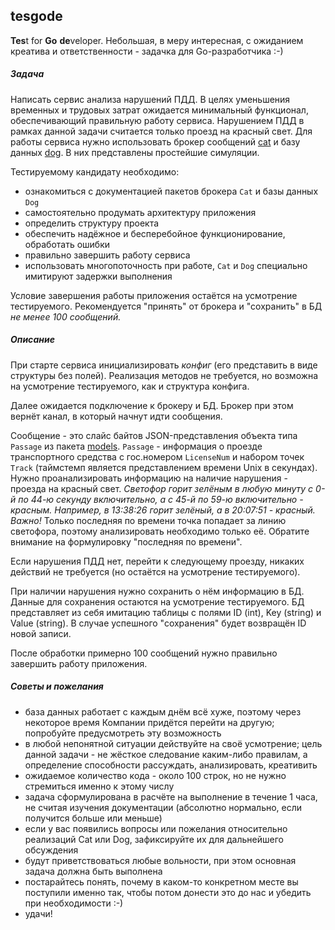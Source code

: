 ## tesgode
**Tes**t for **Go** **de**veloper. Небольшая, в меру интересная, с ожиданием креатива и ответственности - задачка для Go-разработчика :-)

##### Задача
Написать сервис анализа нарушений ПДД.
В целях уменьшения временных и трудовых затрат ожидается минимальный функционал, обеспечивающий правильную работу сервиса. Нарушением ПДД в рамках данной задачи считается только проезд на красный свет.
Для работы сервиса нужно использовать брокер сообщений [cat](https://github.com/kvolis/tesgode/tree/main/cat) и базу данных [dog](https://github.com/kvolis/tesgode/tree/main/dog). В них представлены простейшие симуляции.

Тестируемому кандидату необходимо:
- ознакомиться с документацией пакетов брокера `Cat` и базы данных `Dog`
- самостоятельно продумать архитектуру приложения
- определить структуру проекта
- обеспечить надёжное и бесперебойное функционирование, обработать ошибки
- правильно завершить работу сервиса
- использовать многопоточность при работе, `Cat` и `Dog` специально имитируют задержки выполнения

Условие завершения работы приложения остаётся на усмотрение тестируемого. Рекомендуется "принять" от брокера и "сохранить" в БД _не менее 100 сообщений._

##### Описание

При старте сервиса инициализировать _конфиг_ (его представить в виде структуры без полей). Реализация методов не требуется, но возможна на усмотрение тестируемого, как и структура конфига.

Далее ожидается подключение к брокеру и БД. Брокер при этом вернёт канал, в который начнут идти сообщения.

Сообщение - это слайс байтов JSON-представления объекта типа `Passage` из пакета [models](github.com/kvolis/tesgode/tree/main/models). `Passage` - информация о проезде транспортного средства с гос.номером `LicenseNum` и набором точек `Track` (таймстемп является представлением времени Unix в секундах).
Нужно проанализировать информацию на наличие нарушения - проезда на красный свет.
_Светофор горит зелёным в любую минуту с 0-й по 44-ю секунду включительно, а с 45-й по 59-ю включительно - красным. Например, в 13:38:26 горит зелёный, а в 20:07:51 - красный._
_Важно!_ Только последняя по времени точка попадает за линию светофора, поэтому анализировать необходимо только её. Обратите внимание на формулировку "последняя по времени".

Если нарушения ПДД нет, перейти к следующему проезду, никаких действий не требуется (но остаётся на усмотрение тестируемого).

При наличии нарушения нужно сохранить о нём информацию в БД. Данные для сохранения остаются на усмотрение тестируемого. БД представляет из себя имитацию таблицы с полями ID (int), Key (string) и Value (string). В случае успешного "сохранения" будет возвращён ID новой записи.

После обработки примерно 100 сообщений нужно правильно завершить работу приложения.

##### Советы и пожелания
- база данных работает с каждым днём всё хуже, поэтому через некоторое время Компании придётся перейти на другую; попробуйте предусмотреть эту возможность
- в любой непонятной ситуации действуйте на своё усмотрение; цель данной задачи - не жёсткое следование каким-либо правилам, а определение способности рассуждать, анализировать, креативить
- ожидаемое количество кода - около 100 строк, но не нужно стремиться именно к этому числу
- задача сформулирована в расчёте на выполнение в течение 1 часа, не считая изучения документации (абсолютно нормально, если получится больше или меньше)
- если у вас появились вопросы или пожелания относительно реализаций Cat или Dog, зафиксируйте их для дальнейшего обсуждения
- будут приветствоваться любые вольности, при этом основная задача должна быть выполнена
- постарайтесь понять, почему в каком-то конкретном месте вы поступили именно так, чтобы потом донести это до нас и убедить при необходимости :-)
- удачи!


